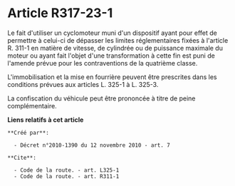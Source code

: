 # Article R317-23-1

Le fait d'utiliser un cyclomoteur muni d'un dispositif ayant pour effet de permettre à celui-ci de dépasser les limites
réglementaires fixées à l'article R. 311-1 en matière de vitesse, de cylindrée ou de puissance maximale du moteur ou ayant
fait l'objet d'une transformation à cette fin est puni de l'amende prévue pour les contraventions de la quatrième classe.

L'immobilisation et la mise en fourrière peuvent être prescrites dans les conditions prévues aux articles L. 325-1 à L.
325-3. 

La confiscation du véhicule peut être prononcée à titre de peine complémentaire.

**Liens relatifs à cet article**

	**Créé par**:

	  - Décret n°2010-1390 du 12 novembre 2010 - art. 7

	**Cite**:

	  - Code de la route. - art. L325-1
	  - Code de la route. - art. R311-1
